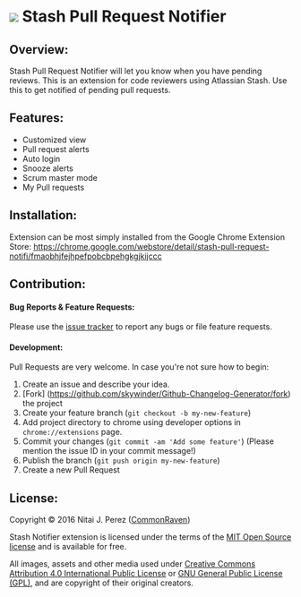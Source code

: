 ![](https://raw.githubusercontent.com/NitaiPerez/stash-notify/master/icons/logo32.png) Stash Pull Request Notifier
====================

## Overview:

Stash Pull Request Notifier will let you know when you have pending reviews.
This is an extension for code reviewers using Atlassian Stash.
Use this to get notified of pending pull requests.

## Features:
* Customized view
* Pull request alerts
* Auto login
* Snooze alerts
* Scrum master mode
* My Pull requests

## Installation:

Extension can be most simply installed from the Google Chrome Extension Store:
https://chrome.google.com/webstore/detail/stash-pull-request-notifi/fmaobhjfejhpefpobcbpehgkgjkijccc

## Contribution:

#### Bug Reports & Feature Requests:

Please use the [issue tracker](https://github.com/CommonRaven/stash-notify/issues) to report any bugs or file feature requests.

#### Development:

Pull Requests are very welcome. In case you're not sure how to begin:

1. Create an issue and describe your idea.
2. [Fork] (https://github.com/skywinder/Github-Changelog-Generator/fork) the project
3. Create your feature branch (`git checkout -b my-new-feature`)
4. Add project directory to chrome using developer options in `chrome://extensions` page.
5. Commit your changes (`git commit -am 'Add some feature'`) (Please mention the issue ID in your commit message!)
6. Publish the branch (`git push origin my-new-feature`)
7. Create a new Pull Request

## License:

Copyright © 2016 Nitai J. Perez ([CommonRaven](https://github.com/CommonRaven))

Stash Notifier extension is licensed under the terms of the [MIT Open Source license](https://raw.githubusercontent.com/NitaiPerez/stash-notify/master/LICENSE) and is available for free.

All images, assets and other media used under [Creative Commons Attribution 4.0 International Public License](http://creativecommons.org/licenses/by/4.0/legalcode) or [GNU General Public License (GPL)](http://www.gnu.org/copyleft/gpl.html), and are copyright of their original creators.
